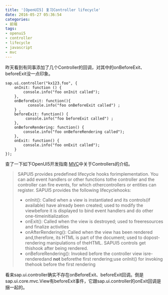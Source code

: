 ```yaml
---
title: '[OpenUI5] 复习Controller lifecycle'
date: 2016-05-27 05:36:54
categories: 
- 前端
tags: 
- openui5
- controller
- lifecycle
- javascript
- mvc
---
```

昨天看到有同事添加了几个Controller的回调，对其中的onBeforeExit、beforeExit没一点印象。
```
sap.ui.controller("kx123.foo", {
    onInit: function () {
        console.info("foo onInit called");
    },
    onBeforeExit: function(){
          console.info("foo onBeforeExit called") ;
    } ,
    beforeExit: function() {
         console.info("foo beforeExit called") ;
    },
    onBeforeRendering: function() {
        console.info("foo onBeforeRendering called");
    },
    onExit: function() {
        console.info("foo onExit called");
    }
});
```
查了一下如下OpenUI5开发指南 [MVC](https://sapui5.hana.ondemand.com/#docs/guide/MVC.html)中关于Controllers的介绍。
> SAPUI5 provides predefined lifecycle hooks forimplementation. You can add event handlers or other functions tothe controller and the controller can fire events, for which othercontrollers or entities can register.
> SAPUI5 provides the following lifecyclehooks:
> - onInit(): Called when a view is instantiated and its controls(if available) have already been created; used to modify the viewbefore it is displayed to bind event handlers and do other one-timeinitialization
> - onExit(): Called when the view is destroyed; used to freeresources and finalize activities
> - onAfterRendering(): Called when the view has been rendered and,therefore, its HTML is part of the document; used to dopost-rendering manipulations of theHTML. SAPUI5 controls get thishook after being rendered.
> - onBeforeRendering(): Invoked before the controller view isre-renderedand **not** beforethe first rendering;use onInit() for invoking thehook before the first rendering

看来sap.ui.controller确实不存在onBeforeExit、beforeExit回调。倒是sap.ui.core.mvc.View有beforeExit事件，它跟sap.ui.controller的onExit回调是捆一起的。
